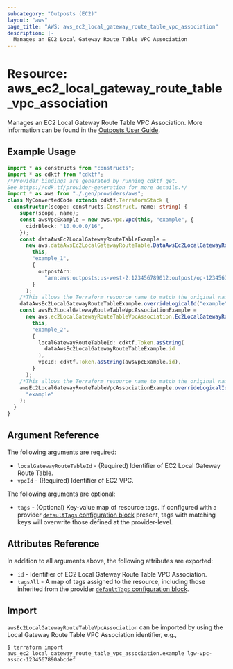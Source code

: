 ```yaml
---
subcategory: "Outposts (EC2)"
layout: "aws"
page_title: "AWS: aws_ec2_local_gateway_route_table_vpc_association"
description: |-
  Manages an EC2 Local Gateway Route Table VPC Association
---
```


# Resource: aws_ec2_local_gateway_route_table_vpc_association

Manages an EC2 Local Gateway Route Table VPC Association. More information can be found in the [Outposts User Guide](https://docs.aws.amazon.com/outposts/latest/userguide/outposts-local-gateways.html#vpc-associations).

## Example Usage

```typescript
import * as constructs from "constructs";
import * as cdktf from "cdktf";
/*Provider bindings are generated by running cdktf get.
See https://cdk.tf/provider-generation for more details.*/
import * as aws from "./.gen/providers/aws";
class MyConvertedCode extends cdktf.TerraformStack {
  constructor(scope: constructs.Construct, name: string) {
    super(scope, name);
    const awsVpcExample = new aws.vpc.Vpc(this, "example", {
      cidrBlock: "10.0.0.0/16",
    });
    const dataAwsEc2LocalGatewayRouteTableExample =
      new aws.dataAwsEc2LocalGatewayRouteTable.DataAwsEc2LocalGatewayRouteTable(
        this,
        "example_1",
        {
          outpostArn:
            "arn:aws:outposts:us-west-2:123456789012:outpost/op-1234567890abcdef",
        }
      );
    /*This allows the Terraform resource name to match the original name. You can remove the call if you don't need them to match.*/
    dataAwsEc2LocalGatewayRouteTableExample.overrideLogicalId("example");
    const awsEc2LocalGatewayRouteTableVpcAssociationExample =
      new aws.ec2LocalGatewayRouteTableVpcAssociation.Ec2LocalGatewayRouteTableVpcAssociation(
        this,
        "example_2",
        {
          localGatewayRouteTableId: cdktf.Token.asString(
            dataAwsEc2LocalGatewayRouteTableExample.id
          ),
          vpcId: cdktf.Token.asString(awsVpcExample.id),
        }
      );
    /*This allows the Terraform resource name to match the original name. You can remove the call if you don't need them to match.*/
    awsEc2LocalGatewayRouteTableVpcAssociationExample.overrideLogicalId(
      "example"
    );
  }
}

```

## Argument Reference

The following arguments are required:

* `localGatewayRouteTableId` - (Required) Identifier of EC2 Local Gateway Route Table.
* `vpcId` - (Required) Identifier of EC2 VPC.

The following arguments are optional:

* `tags` - (Optional) Key-value map of resource tags. If configured with a provider [`defaultTags` configuration block](https://registry.terraform.io/providers/hashicorp/aws/latest/docs#default_tags-configuration-block) present, tags with matching keys will overwrite those defined at the provider-level.

## Attributes Reference

In addition to all arguments above, the following attributes are exported:

* `id` - Identifier of EC2 Local Gateway Route Table VPC Association.
* `tagsAll` - A map of tags assigned to the resource, including those inherited from the provider [`defaultTags` configuration block](https://registry.terraform.io/providers/hashicorp/aws/latest/docs#default_tags-configuration-block).

## Import

`awsEc2LocalGatewayRouteTableVpcAssociation` can be imported by using the Local Gateway Route Table VPC Association identifier, e.g.,

```
$ terraform import aws_ec2_local_gateway_route_table_vpc_association.example lgw-vpc-assoc-1234567890abcdef
```

<!-- cache-key: cdktf-0.17.0-pre.15 input-8a5ccaa440d2879afbbcfd1fd244061ead081eec60878025f40d64bfe098b7d2 -->